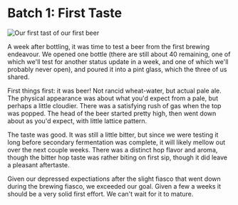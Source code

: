 Batch 1: First Taste
====================

![Our first tast of our first beer](http://lh4.ggpht.com/_yB8ZIqebwqg/SiwRy_aw5SI/AAAAAAAABCg/KBLlCAAczm4/s512/IMG_1310.JPG "The First Beer!")

A week after bottling, it was time to test a beer from the first brewing endeavour. We opened one bottle (there are still about 40 remaining, one of which we'll test for another status update in a week, and one of which we'll probably never open), and poured it into a pint glass, which the three of us shared.

First things first: it was beer! Not rancid wheat-water, but actual pale ale. The physical appearance was about what you'd expect from a pale, but perhaps a little cloudier. There was a satisfying rush of gas when the top was popped. The head of the beer started pretty high, then went down about as you'd expect, with little lattice pattern.

The taste was good. It was still a little bitter, but since we were testing it long before secondary fermentation was complete, it will likely mellow out over the next couple weeks. There was a distinct hop flavor and aroma, though the bitter hop taste was rather biting on first sip, though it did leave a pleasant aftertaste.

Given our depressed expectiations after the slight fiasco that went down during the brewing fiasco, we exceeded our goal. Given a few a weeks it should be a very solid first effort. We can't wait for it to mature.